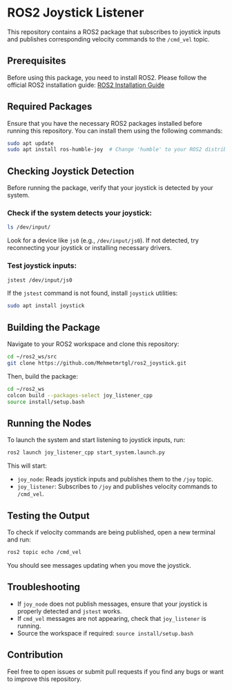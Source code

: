 # ROS2 Joystick Listener

This repository contains a ROS2 package that subscribes to joystick inputs and publishes corresponding velocity commands to the `/cmd_vel` topic.

## Prerequisites

Before using this package, you need to install ROS2. Please follow the official ROS2 installation guide:
[ROS2 Installation Guide](https://docs.ros.org/en/)

## Required Packages

Ensure that you have the necessary ROS2 packages installed before running this repository. You can install them using the following commands:

```sh
sudo apt update
sudo apt install ros-humble-joy  # Change 'humble' to your ROS2 distribution name if different
```

## Checking Joystick Detection

Before running the package, verify that your joystick is detected by your system.

### Check if the system detects your joystick:

```sh
ls /dev/input/
```

Look for a device like `js0` (e.g., `/dev/input/js0`). If not detected, try reconnecting your joystick or installing necessary drivers.

### Test joystick inputs:

```sh
jstest /dev/input/js0
```

If the `jstest` command is not found, install `joystick` utilities:

```sh
sudo apt install joystick
```

## Building the Package

Navigate to your ROS2 workspace and clone this repository:

```sh
cd ~/ros2_ws/src
git clone https://github.com/Mehmetmrtgl/ros2_joystick.git
```

Then, build the package:

```sh
cd ~/ros2_ws
colcon build --packages-select joy_listener_cpp
source install/setup.bash
```

## Running the Nodes

To launch the system and start listening to joystick inputs, run:

```sh
ros2 launch joy_listener_cpp start_system.launch.py
```

This will start:
- `joy_node`: Reads joystick inputs and publishes them to the `/joy` topic.
- `joy_listener`: Subscribes to `/joy` and publishes velocity commands to `/cmd_vel`.

## Testing the Output

To check if velocity commands are being published, open a new terminal and run:

```sh
ros2 topic echo /cmd_vel
```

You should see messages updating when you move the joystick.

## Troubleshooting

- If `joy_node` does not publish messages, ensure that your joystick is properly detected and `jstest` works.
- If `cmd_vel` messages are not appearing, check that `joy_listener` is running.
- Source the workspace if required: `source install/setup.bash`

## Contribution

Feel free to open issues or submit pull requests if you find any bugs or want to improve this repository.



